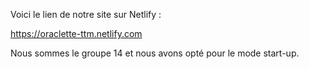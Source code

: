 Voici le lien de notre site sur Netlify :

https://oraclette-ttm.netlify.com

Nous sommes le groupe 14 et nous avons opté pour le mode start-up.
